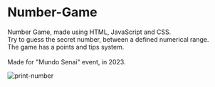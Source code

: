 # Number-Game
Number Game, made using HTML, JavaScript and CSS. <br>
Try to guess the secret number, between a defined numerical range.<br>
The game has a points and tips system.<br><br>
Made for "Mundo Senai" event, in 2023.<br>

![print-number](https://github.com/Pixelikas/Number-Game/assets/67108278/24efaef6-1a91-44b4-9753-e14fdff07249)

